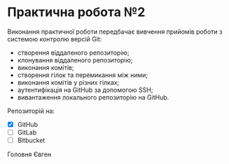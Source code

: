 # Практична робота №2
 Виконання практичної роботи передбачає вивчення прийомів роботи з системою контролю версій Git: 
 * створення віддаленого репозиторію;
 * клонування віддаленого репозиторію;
 * виконання комітів;
 * створення гілок та перемикання між ними;
 * виконання комітів у різних гілках;
 * аутентифікація на GitHub за допомогою SSH;
 * вивантаження локального репозиторію на GitHub.
 
 Репозиторій на:
- [x] GitHub
- [ ] GitLab
- [ ] Bitbucket

 Головня Євген
